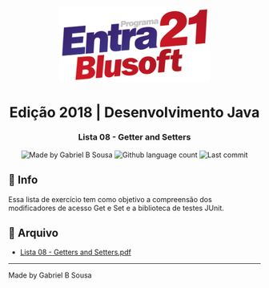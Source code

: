 <div align="center">
  <a href="https://www.entra21.com.br/">
    <img src="../../../../../../resources/images/logo-entra21.png" alt="Programa Entra21" width="300px">
  </a>
  <h1>Edição 2018 | Desenvolvimento Java</h1>
</div>

<h3 align="center">
  Lista 08 - Getter and Setters
</h3>

<p align="center">
  <img alt="Made by Gabriel B Sousa" src="https://img.shields.io/badge/made%20by-Gabriel%20B%20Sousa-007d99?style=flat-square">

  <img alt="Github language count" src="https://img.shields.io/github/languages/count/gabrielbudke/entra21?color=007d99&style=flat-square">
  
  <img alt="Last commit" src="https://img.shields.io/github/last-commit/gabrielbudke/entra21?color=007d99&style=flat-square">
</p>

## :pushpin: Info

Essa lista de exercício tem como objetivo a compreensão dos modificadores de acesso Get e Set e a biblioteca de testes JUnit.

## :open_file_folder: Arquivo

- [Lista 08 - Getters and Setters.pdf](https://github.com/gabrielbudke/entra21/blob/master/resources/listas/Lista%2008%20-%20Classe%20Get%20Set.pdf)

---
Made by Gabriel B Sousa
